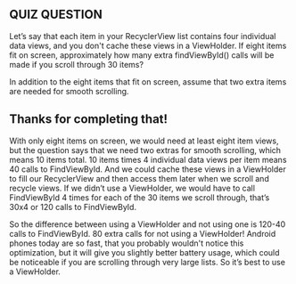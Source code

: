 
## QUIZ QUESTION
Let’s say that each item in your RecyclerView list contains four individual data views, and you don't cache these views in a ViewHolder. If eight items fit on screen, approximately how many extra findViewById() calls will be made if you scroll through 30 items?

In addition to the eight items that fit on screen, assume that two extra items are needed for smooth scrolling.



## Thanks for completing that!
With only eight items on screen, we would need at least eight item views, but the question says that we need two extras for smooth scrolling, which means 10 items total. 10 items times 4 individual data views per item means 40 calls to FindViewById. And we could cache these views in a ViewHolder to fill our RecyclerView and then access them later when we scroll and recycle views. If we didn’t use a ViewHolder, we would have to call FindViewById 4 times for each of the 30 items we scroll through, that’s 30x4 or 120 calls to FindViewById.

So the difference between using a ViewHolder and not using one is 120-40 calls to FindViewById. 80 extra calls for not using a ViewHolder! Android phones today are so fast, that you probably wouldn't notice this optimization, but it will give you slightly better battery usage, which could be noticeable if you are scrolling through very large lists. So it’s best to use a ViewHolder.


